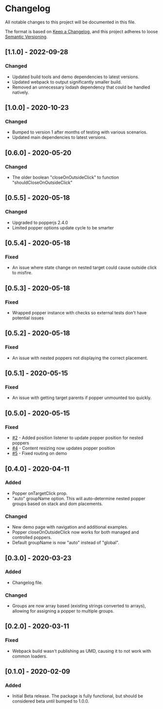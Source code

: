 # Changelog
All notable changes to this project will be documented in this file.

The format is based on [Keep a Changelog](https://keepachangelog.com/en/1.0.0/),
and this project adheres to loose [Semantic Versioning](https://semver.org/spec/v2.0.0.html).

## [1.1.0] - 2022-09-28
### Changed
- Updated build tools and demo dependencies to latest versions.
- Updated webpack to output significantly smaller build.
- Removed an unnecessary lodash dependency that could be handled natively.

## [1.0.0] - 2020-10-23
### Changed
- Bumped to version 1 after months of testing with various scenarios.
- Updated main dependencies to latest versions.

## [0.6.0] - 2020-05-20
### Changed
- The older boolean "closeOnOutsideClick" to function "shouldCloseOnOutsideClick"

## [0.5.5] - 2020-05-18
### Changed
- Upgraded to popperjs 2.4.0
- Limited popper options update cycle to be smarter

## [0.5.4] - 2020-05-18
### Fixed
- An issue where state change on nested target could cause outside click to misfire.

## [0.5.3] - 2020-05-18
### Fixed
- Wrapped popper instance with checks so external tests don't have potential issues

## [0.5.2] - 2020-05-18
### Fixed
- An issue with nested poppers not displaying the correct placement.

## [0.5.1] - 2020-05-15
### Fixed
- An issue with getting target parents if popper unmounted too quickly.

## [0.5.0] - 2020-05-15
### Fixed
- [#2](https://github.com/runfaj/react-nested-popper/issues/2) - Added position listener to update popper position for nested poppers
- [#4](https://github.com/runfaj/react-nested-popper/issues/4) - Content resizing now updates popper position
- [#5](https://github.com/runfaj/react-nested-popper/issues/5) - Fixed routing on demo

## [0.4.0] - 2020-04-11
### Added
- Popper onTargetClick prop.
- "auto" groupName option. This will auto-determine nested popper groups based on stack and dom placements.

### Changed
- New demo page with navigation and additional examples.
- Popper closeOnOutsideClick now works for both managed and controlled poppers.
- Default groupName is now "auto" instead of "global".

## [0.3.0] - 2020-03-23
### Added
- Changelog file.

### Changed
- Groups are now array based (existing strings converted to arrays), allowing for assigning a popper to multiple groups.

## [0.2.0] - 2020-03-11
### Fixed
- Webpack build wasn't publishing as UMD, causing it to not work with common loaders.

## [0.1.0] - 2020-02-09
### Added
- Initial Beta release. The package is fully functional, but should be considered beta until bumped to 1.0.0.